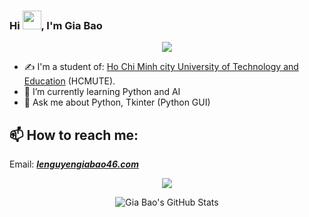 ### Hi <img src="https://raw.githubusercontent.com/MartinHeinz/MartinHeinz/master/wave.gif" width="30px">, I'm Gia Bao

<p align="center"><img src="https://media.giphy.com/media/l1J9RFoDzCDrkqtEc/giphy.gif" /></p>

- ✍ I'm a student of:  [Ho Chi Minh city University of Technology and Education](https://hcmute.edu.vn) (HCMUTE).
- 🌱 I’m currently learning Python and AI
- 💬 Ask me about Python, Tkinter (Python GUI)


## 📫 How to reach me:
Email: [***lenguyengiabao46.com***](mailto:lenguyengiabao46@gmail.com)
<p align="center">
<img align="center" src="https://github-readme-stats.vercel.app/api/top-langs/?username=LeNguyenGiaBao&hide=java,html&title_color=ffffff&text_color=c9cacc&icon_color=2bbc8a&bg_color=1d1f21" />
</p>
<p align="center">
<img align="center" src="https://github-readme-stats.vercel.app/api?username=LeNguyenGiaBao&show_icons=true&line_height=27&count_private=true&title_color=ffffff&text_color=c9cacc&icon_color=2bbc8a&bg_color=1d1f21" alt="Gia Bao's GitHub Stats" />
</p>
<!--
**LeNguyenGiaBao/lenguyengiabao** is a ✨ _special_ ✨ repository because its `README.md` (this file) appears on your GitHub profile.

Here are some ideas to get you started:

- ✍ I'm a student of: Ho Chi Minh city University of Technology and Education (HCMUTE).
- 🌱 I’m currently learning Python and AI
- 👯 I’m looking to collaborate on ...
- 🤔 I’m looking for help with 
- 💬 Ask me about ...
- 📫 How to reach me: ...
- 😄 Pronouns: ...
- ⚡ Fun fact: ...
- 
### Connect with me:
[<img align=”left” alt=”devopsbyte.com” width=”22px” src=”https://raw.githubusercontent.com/iconic/open-iconic/master/svg/globe.svg" />][website]
[<img align=”left” alt=”jjames- | LinkedIn” width=”22px” src=”https://cdn.jsdelivr.net/npm/simple-icons@v3/icons/linkedin.svg" />][linkedin]
[<img align=”left” alt=”jobin_james_ride | Instagram” width=”22px” src=”https://cdn.jsdelivr.net/npm/simple-icons@v3/icons/instagram.svg" />][instagram]
-->
